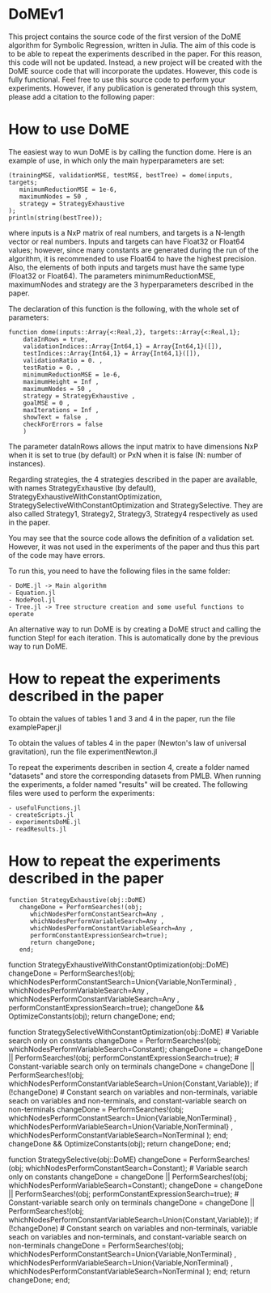 # DoMEv1

This project contains the source code of the first version of the DoME algorithm for Symbolic Regression, written in Julia. The aim of this code is to be able to repeat the experiments described in the paper. For this reason, this code will not be updated. Instead, a new project will be created with the DoME source code that will incorporate the updates. However, this code is fully functional. Feel free to use this source code to perform your experiments. However, if any publication is generated through this system, please add a citation to the following paper:

# How to use DoME

The easiest way to wun DoME is by calling the function dome. Here is an example of use, in which only the main hyperparameters are set:

	(trainingMSE, validationMSE, testMSE, bestTree) = dome(inputs, targets;
	   minimumReductionMSE = 1e-6,
	   maximumNodes = 50 ,
	   strategy = StrategyExhaustive
	);
	println(string(bestTree));

where inputs is a NxP matrix of real numbers, and targets is a N-length vector or real numbers. Inputs and targets can have Float32 or Float64 values; however, since many constants are generated during the run of the algorithm, it is recommended to use Float64 to have the highest precision. Also, the elements of both inputs and targets must have the same type (Float32 or Float64). The parameters minimumReductionMSE, maximumNodes and strategy are the 3 hyperparameters described in the paper.

The declaration of this function is the following, with the whole set of parameters:

	function dome(inputs::Array{<:Real,2}, targets::Array{<:Real,1};
	    dataInRows = true,
	    validationIndices::Array{Int64,1} = Array{Int64,1}([]),
	    testIndices::Array{Int64,1} = Array{Int64,1}([]),
	    validationRatio = 0. ,
	    testRatio = 0. ,
	    minimumReductionMSE = 1e-6,
	    maximumHeight = Inf ,
	    maximumNodes = 50 ,
	    strategy = StrategyExhaustive ,
	    goalMSE = 0 ,
	    maxIterations = Inf ,
	    showText = false ,
	    checkForErrors = false
	    )

The parameter dataInRows allows the input matrix to have dimensions NxP when it is set to true (by default) or PxN when it is false (N: number of instances).

Regarding strategies, the 4 strategies described in the paper are available, with names StrategyExhaustive (by default), StrategyExhaustiveWithConstantOptimization, StrategySelectiveWithConstantOptimization and StrategySelective. They are also called Strategy1, Strategy2, Strategy3, Strategy4 respectively as used in the paper.

You may see that the source code allows the definition of a validation set. However, it was not used in the experiments of the paper and thus this part of the code may have errors.

To run this, you need to have the following files in the same folder:

	- DoME.jl -> Main algorithm
	- Equation.jl
	- NodePool.jl
	- Tree.jl -> Tree structure creation and some useful functions to operate

An alternative way to run DoME is by creating a DoME struct and calling the function Step! for each iteration. This is automatically done by the previous way to run DoME.

# How to repeat the experiments described in the paper

To obtain the values of tables 1 and 3 and 4 in the paper, run the file examplePaper.jl

To obtain the values of tables 4 in the paper (Newton's law of universal gravitation), run the file experimentNewton.jl

To repeat the experiments describen in section 4, create a folder named "datasets" and store the corresponding datasets from PMLB. When running the experiments, a folder named "results" will be created. The following files were used to perform the experiments:

	- usefulFunctions.jl
	- createScripts.jl
	- experimentsDoME.jl
	- readResults.jl

# How to repeat the experiments described in the paper

	function StrategyExhaustive(obj::DoME)
	   changeDone = PerformSearches!(obj;
	      whichNodesPerformConstantSearch=Any ,
	      whichNodesPerformVariableSearch=Any ,
	      whichNodesPerformConstantVariableSearch=Any ,
	      performConstantExpressionSearch=true);
	      return changeDone;
	   end;

function StrategyExhaustiveWithConstantOptimization(obj::DoME)
    changeDone = PerformSearches!(obj;
        whichNodesPerformConstantSearch=Union{Variable,NonTerminal} ,
        whichNodesPerformVariableSearch=Any ,
        whichNodesPerformConstantVariableSearch=Any ,
        performConstantExpressionSearch=true);
    changeDone && OptimizeConstants(obj);
    return changeDone;
end;

function StrategySelectiveWithConstantOptimization(obj::DoME)
    # Variable search only on constants
    changeDone =               PerformSearches!(obj; whichNodesPerformVariableSearch=Constant);
    changeDone = changeDone || PerformSearches!(obj; performConstantExpressionSearch=true);
    # Constant-variable search only on terminals
    changeDone = changeDone || PerformSearches!(obj; whichNodesPerformConstantVariableSearch=Union{Constant,Variable});
    if (!changeDone)
        # Constant search on variables and non-terminals, variable seach on variables and non-terminals, and constant-variable search on non-terminals
        changeDone = PerformSearches!(obj;
            whichNodesPerformConstantSearch=Union{Variable,NonTerminal} ,
            whichNodesPerformVariableSearch=Union{Variable,NonTerminal} ,
            whichNodesPerformConstantVariableSearch=NonTerminal );
    end;
    changeDone && OptimizeConstants(obj);
    return changeDone;
end;

function StrategySelective(obj::DoME)
    changeDone =               PerformSearches!(obj; whichNodesPerformConstantSearch=Constant);
    # Variable search only on constants
    changeDone = changeDone || PerformSearches!(obj; whichNodesPerformVariableSearch=Constant);
    changeDone = changeDone || PerformSearches!(obj; performConstantExpressionSearch=true);
    # Constant-variable search only on terminals
    changeDone = changeDone || PerformSearches!(obj; whichNodesPerformConstantVariableSearch=Union{Constant,Variable});
    if (!changeDone)
        # Constant search on variables and non-terminals, variable seach on variables and non-terminals, and constant-variable search on non-terminals
        changeDone = PerformSearches!(obj;
            whichNodesPerformConstantSearch=Union{Variable,NonTerminal} ,
            whichNodesPerformVariableSearch=Union{Variable,NonTerminal} ,
            whichNodesPerformConstantVariableSearch=NonTerminal );
    end;
    return changeDone;
end;


